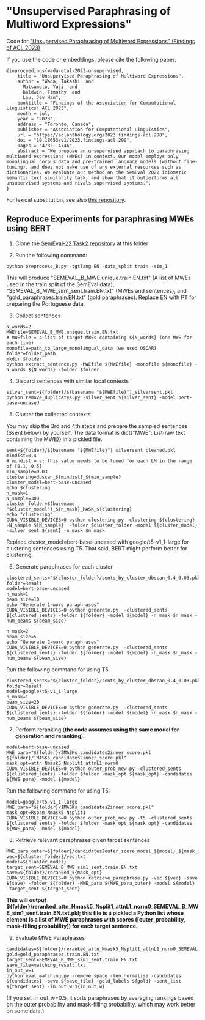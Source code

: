 # "Unsupervised Paraphrasing of Multiword Expressions"
Code for ["Unsupervised Paraphrasing of Multiword Expressions" (Findings of ACL 2023)](https://aclanthology.org/2023.findings-acl.290)

If you use the code or embeddings, please cite the following paper:

```
@inproceedings{wada-etal-2023-unsupervised,
    title = "Unsupervised Paraphrasing of Multiword Expressions",
    author = "Wada, Takashi  and
      Matsumoto, Yuji  and
      Baldwin, Timothy  and
      Lau, Jey Han",
    booktitle = "Findings of the Association for Computational Linguistics: ACL 2023",
    month = jul,
    year = "2023",
    address = "Toronto, Canada",
    publisher = "Association for Computational Linguistics",
    url = "https://aclanthology.org/2023.findings-acl.290",
    doi = "10.18653/v1/2023.findings-acl.290",
    pages = "4732--4746",
    abstract = "We propose an unsupervised approach to paraphrasing multiword expressions (MWEs) in context. Our model employs only monolingual corpus data and pre-trained language models (without fine-tuning), and does not make use of any external resources such as dictionaries. We evaluate our method on the SemEval 2022 idiomatic semantic text similarity task, and show that it outperforms all unsupervised systems and rivals supervised systems.",
}
```

For lexical substitution, see also [this repository](https://github.com/twadada/lexsub_decontextualised).

## Reproduce Experiments for paraphrasing MWEs using BERT

1. Clone the [SemEval-22 Task2 repository](https://github.com/H-TayyarMadabushi/SemEval_2022_Task2-idiomaticity) at this folder

2. Run the following command:

```
python preprocess_B.py -tgtlang EN -data_split train -sim_1 
```

This will produce "SEMEVAL_B_MWE.unique.train.EN.txt" (A list of MWEs used in the train split of the SemEval data), "SEMEVAL_B_MWE_sim1_sent.train.EN.txt" (MWEs and sentences), and "gold_paraphrases.train.EN.txt" (gold paraphrases). Replace EN with PT for preparing the Portuguese data.

3. Collect sentences

```
N_words=2
MWEfile=SEMEVAL_B_MWE.unique.train.EN.txt
# MWEfile = a list of target MWEs containing ${N_words} (one MWE for each line)
monofile=path_to_large_monolingual_data (we used OSCAR)
folder=folder_path
mkdir $folder
python extract_sentence.py -MWEfile ${MWEfile} -monofile ${monofile} -N_words ${N_words} -folder $folder
```

4. Discard sentences with similar local contexts
```
silver_sent=${folder}/$(basename "${MWEfile}")_silversent.pkl
python remove_duplicates.py -silver_sent ${silver_sent} -model bert-base-uncased
```

5. Cluster the collected contexts

You may skip the 3rd and 4th steps and prepare the sampled sentences ($sent below) by yourself. The data format is dict{"MWE": List(raw text containing the MWE)} in a pickled file.

```
sent=${folder}/$(basename "${MWEfile}")_silversent_cleaned.pkl
mindist=0.4
# mindist = ϵ; this value needs to be tuned for each LM in the range of [0.1, 0.5]
min_sample=0.03
clustering=dbscan_${mindist}_${min_sample}
cluster_model=bert-base-uncased
echo $clustering
n_mask=1
N_sample=300
cluster_folder=$(basename "$cluster_model")_${n_mask}_MASK_${clustering}
echo "clustering"
CUDA_VISIBLE_DEVICES=0 python clustering.py -clustering ${clustering} -N_sample ${N_sample}  -folder $cluster_folder -model ${cluster_model} -silver_sent ${sent} -n_mask $n_mask
```

Replace cluster_model=bert-base-uncased with google/t5-v1_1-large for clustering sentences using T5. That said, BERT might perform better for clustering.

6. Generate paraphrases for each cluster
   
```
clustered_sents="${cluster_folder}/sents_by_cluster_dbscan_0.4_0.03.pkl"
folder=Result
model=bert-base-uncased
n_mask=1
beam_size=10
echo "Generate 1-word paraphrases"
CUDA_VISIBLE_DEVICES=0 python generate.py  -clustered_sents ${clustered_sents} -folder ${folder} -model ${model} -n_mask $n_mask -num_beams ${beam_size}

n_mask=2
beam_size=5
echo "Generate 2-word paraphrases"
CUDA_VISIBLE_DEVICES=0 python generate.py  -clustered_sents ${clustered_sents} -folder ${folder} -model ${model} -n_mask $n_mask -num_beams ${beam_size}
```

Run the following command for using T5
```
clustered_sents="${cluster_folder}/sents_by_cluster_dbscan_0.4_0.03.pkl"
folder=Result
model=google/t5-v1_1-large
n_mask=1
beam_size=20
CUDA_VISIBLE_DEVICES=0 python generate.py  -clustered_sents ${clustered_sents} -folder ${folder} -model ${model} -n_mask $n_mask -num_beams ${beam_size}
```

7. Perform reranking (**the code assumes using the same model for generation and reranking**).

```
model=bert-base-uncased
MWE_para="${folder}/2MASKs_candidates2inner_score.pkl ${folder}/1MASKs_candidates2inner_score.pkl"
mask_opt=attn_Nmask5_Nsplit1_attnL1_norm0
CUDA_VISIBLE_DEVICES=0 python outer_prob_new.py -clustered_sents ${clustered_sents} -folder $folder -mask_opt ${mask_opt} -candidates ${MWE_para} -model ${model}
```

Run the following command for using T5:

```
model=google/t5-v1_1-large
MWE_para="${folder}/1MASKs_candidates2inner_score.pkl"
mask_opt=Rspan_Nmask5_Nsplit1
CUDA_VISIBLE_DEVICES=0 python outer_prob_new.py -t5 -clustered_sents ${clustered_sents} -folder $folder -mask_opt ${mask_opt} -candidates ${MWE_para} -model ${model}
```

8. Retrieve relevant paraphrases given target sentences

```
MWE_para_outer=${folder}/candidates2outer_score_model_${model}_${mask_opt}.pkl
vec=${cluster_folder}/vec.txt
model=${cluster_model}
target_sent=SEMEVAL_B_MWE_sim1_sent.train.EN.txt
save=${folder}/reranked_${mask_opt}
CUDA_VISIBLE_DEVICES=0 python retrieve_paraphrase.py -vec ${vec} -save ${save} -folder ${folder} -MWE_para ${MWE_para_outer} -model ${model} -target_sent ${target_sent}
```

**This will output ${folder}/reranked_attn_Nmask5_Nsplit1_attnL1_norm0_SEMEVAL_B_MWE_sim1_sent.train.EN.txt.pkl; this file is a pickled a Python list whose element is a list of MWE paraphrases with scores ([outer_probability, mask-filling probability]) for each target sentence.**

9. Evaluate MWE Paraphrases

```
candidates=${folder}/reranked_attn_Nmask5_Nsplit1_attnL1_norm0_SEMEVAL_B_MWE_sim1_sent.train.EN.txt.pkl
gold=gold_paraphrases.train.EN.txt
target_sent=SEMEVAL_B_MWE_sim1_sent.train.EN.txt
save_file=matching_result.txt
in_out_w=1
python eval_matching.py -remove_space -len_normalise -candidates ${candidates} -save ${save_file} -gold_labels ${gold} -sent_list ${target_sent} -in_out_w ${in_out_w}
```

(If you set in_out_w=0.5, it sorts paraphrases by averaging rankings based on the outer probability and mask-filling probability, which may work better on some data.)
